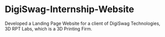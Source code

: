 # DigiSwag-Internship-Website

Developed a Landing Page Website for a client of DigiSwag Technologies, 3D RPT Labs, which is a 3D Printing Firm.
